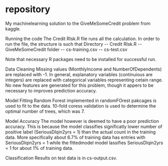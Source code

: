 # repository

My machinelearning solution to the GiveMeSomeCredit problem from kaggle.


Running the code
The Credit RIsk.R file runs all the calculation. In order to run the file, the structure is such that
Directory -- Credit RIsk.R
          -- GiveMeSomeCredit folder
             -- cs-training.csv
             -- cs-test.csv
          
Note that necessary R packages need to be installed for successful run.          


Data Cleaning
Missing values (MonthlyIncome and NumberOfDependents) are replaced with -1.
In general, explanatory variables (continuious are integers) are replaced with categorical variables representing cetain range.
No new features are generated for this problem, though it appers to be necessary to improves prediction accuracy.

Model Fitting
Random Forest implemented in randomFOrest pakcages is used to fit to the data.
10-fold coress validation is used to determine the optimal number of trees, which was 7.


Model Accuracy
The model however is deemed to have a poor prediction accuracy. 
This is because the model classifies significatly lower number of positive label (SeriousDlqin2yrs = 1) than the actual count in the training data.
More specifically about 6.7% of training data has entries with SeriousDlqin2yrs = 1 while the fittedmodel
model lassifies SeriousDlqin2yrs = 1 for about 1% of training data.

Classification Results on test data is in cs-output.csv.
